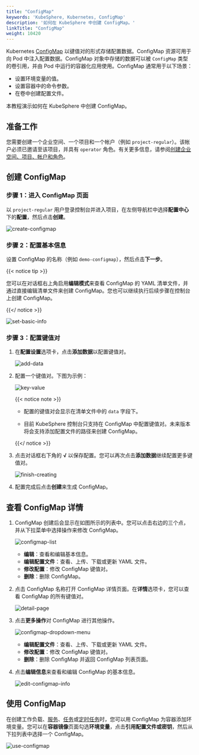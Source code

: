 ```yaml
---
title: "ConfigMap"
keywords: 'KubeSphere, Kubernetes, ConfigMap'
description: '如何在 KubeSphere 中创建 ConfigMap。'
linkTitle: "ConfigMap"
weight: 10420
---
```


Kubernetes [ConfigMap](https://kubernetes.io/docs/concepts/configuration/configmap/) 以键值对的形式存储配置数据。ConfigMap 资源可用于向 Pod 中注入配置数据。ConfigMap 对象中存储的数据可以被 `ConfigMap` 类型的卷引用，并由 Pod 中运行的容器化应用使用。ConfigMap 通常用于以下场景：

- 设置环境变量的值。
- 设置容器中的命令参数。
- 在卷中创建配置文件。

本教程演示如何在 KubeSphere 中创建 ConfigMap。

## 准备工作

您需要创建一个企业空间、一个项目和一个帐户（例如 `project-regular`）。该帐户必须已邀请至该项目，并具有 `operator` 角色。有关更多信息，请参阅[创建企业空间、项目、帐户和角色](../../../quick-start/create-workspace-and-project/)。

## 创建 ConfigMap

### 步骤 1：进入 ConfigMap 页面

以 `project-regular` 用户登录控制台并进入项目，在左侧导航栏中选择**配置中心**下的**配置**，然后点击**创建**。

![create-configmap](/images/docs/zh-cn/project-user-guide/configurations/configmaps/create-configmap.jpg)

### 步骤 2：配置基本信息

设置 ConfigMap 的名称（例如 `demo-configmap`），然后点击**下一步**。

{{< notice tip >}}

您可以在对话框右上角启用**编辑模式**来查看 ConfigMap 的 YAML 清单文件，并通过直接编辑清单文件来创建 ConfigMap。您也可以继续执行后续步骤在控制台上创建 ConfigMap。

{{</ notice >}} 

![set-basic-info](/images/docs/zh-cn/project-user-guide/configurations/configmaps/set-basic-info.jpg)

### 步骤 3：配置键值对

1. 在**配置设置**选项卡，点击**添加数据**以配置键值对。

   ![add-data](/images/docs/zh-cn/project-user-guide/configurations/configmaps/add-data.jpg)

2. 配置一个键值对。下图为示例：

   ![key-value](/images/docs/zh-cn/project-user-guide/configurations/configmaps/key-value.jpg)

   {{< notice note >}}

   - 配置的键值对会显示在清单文件中的 `data` 字段下。

   - 目前 KubeSphere 控制台只支持在 ConfigMap 中配置键值对。未来版本将会支持添加配置文件的路径来创建 ConfigMap。

   {{</ notice >}} 

3. 点击对话框右下角的 **√** 以保存配置。您可以再次点击**添加数据**继续配置更多键值对。

   ![finish-creating](/images/docs/zh-cn/project-user-guide/configurations/configmaps/finish-creating.jpg)

4. 配置完成后点击**创建**来生成 ConfigMap。

## 查看 ConfigMap 详情

1. ConfigMap 创建后会显示在如图所示的列表中。您可以点击右边的三个点，并从下拉菜单中选择操作来修改 ConfigMap。

    ![configmap-list](/images/docs/zh-cn/project-user-guide/configurations/configmaps/configmap-list.jpg)

    - **编辑**：查看和编辑基本信息。
    - **编辑配置文件**：查看、上传、下载或更新 YAML 文件。
    - **修改配置**：修改 ConfigMap 键值对。
    - **删除**：删除 ConfigMap。

2. 点击 ConfigMap 名称打开 ConfigMap 详情页面。在**详情**选项卡，您可以查看 ConfigMap 的所有键值对。

    ![detail-page](/images/docs/zh-cn/project-user-guide/configurations/configmaps/detail-page.jpg)

3. 点击**更多操作**对 ConfigMap 进行其他操作。

    ![configmap-dropdown-menu](/images/docs/zh-cn/project-user-guide/configurations/configmaps/configmap-dropdown-menu.jpg)

    - **编辑配置文件**：查看、上传、下载或更新 YAML 文件。
    - **修改配置**：修改 ConfigMap 键值对。
    - **删除**：删除 ConfigMap 并返回 ConfigMap 列表页面。

4. 点击**编辑信息**来查看和编辑 ConfigMap 的基本信息。

    ![edit-configmap-info](/images/docs/zh-cn/project-user-guide/configurations/configmaps/edit-configmap-info.jpg)
    

## 使用 ConfigMap

在创建工作负载、[服务](../../../project-user-guide/application-workloads/services/)、[任务](../../../project-user-guide/application-workloads/jobs/)或[定时任务](../../../project-user-guide/application-workloads/cronjob/)时，您可以用 ConfigMap 为容器添加环境变量。您可以在**容器镜像**页面勾选**环境变量**，点击**引用配置文件或密钥**，然后从下拉列表中选择一个 ConfigMap。

![use-configmap](/images/docs/zh-cn/project-user-guide/configurations/configmaps/use-configmap.jpg)

